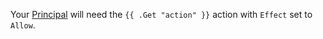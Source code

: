 
Your [Principal](https://docs.aws.amazon.com/IAM/latest/UserGuide/intro-structure.html#intro-structure-principal) will need the `{{ .Get "action" }}` action with `Effect` set to `Allow`.
